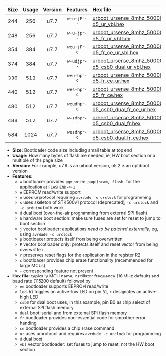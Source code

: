 |Size|Usage|Version|Features|Hex file|
|:-:|:-:|:-:|:-:|:--|
|244|256|u7.7|`w-u-jPr--`|[urboot_ursense_8mhz_500000bps_led-d5_ur_vbl.hex](https://raw.githubusercontent.com/stefanrueger/urboot.hex/main/boards/ursense/fcpu_8mhz/500000_bps/urboot_ursense_8mhz_500000bps_led-d5_ur_vbl.hex)|
|248|256|u7.7|`w-u-jpr--`|[urboot_ursense_8mhz_500000bps_led-d5_fr_ur_vbl.hex](https://raw.githubusercontent.com/stefanrueger/urboot.hex/main/boards/ursense/fcpu_8mhz/500000_bps/urboot_ursense_8mhz_500000bps_led-d5_fr_ur_vbl.hex)|
|354|384|u7.7|`weu-jPr-c`|[urboot_ursense_8mhz_500000bps_ee_led-d5_fr_ce_ur_vbl.hex](https://raw.githubusercontent.com/stefanrueger/urboot.hex/main/boards/ursense/fcpu_8mhz/500000_bps/urboot_ursense_8mhz_500000bps_ee_led-d5_fr_ce_ur_vbl.hex)|
|374|384|u7.7|`w-udjpr--`|[urboot_ursense_8mhz_500000bps_led-d5_csb0_dual_ur_vbl.hex](https://raw.githubusercontent.com/stefanrueger/urboot.hex/main/boards/ursense/fcpu_8mhz/500000_bps/urboot_ursense_8mhz_500000bps_led-d5_csb0_dual_ur_vbl.hex)|
|336|512|u7.7|`weu-hpr-c`|[urboot_ursense_8mhz_500000bps_ee_led-d5_fr_ce_ur.hex](https://raw.githubusercontent.com/stefanrueger/urboot.hex/main/boards/ursense/fcpu_8mhz/500000_bps/urboot_ursense_8mhz_500000bps_ee_led-d5_fr_ce_ur.hex)|
|440|512|u7.7|`wes-hpr-c`|[urboot_ursense_8mhz_500000bps_ee_led-d5_fr_ce.hex](https://raw.githubusercontent.com/stefanrueger/urboot.hex/main/boards/ursense/fcpu_8mhz/500000_bps/urboot_ursense_8mhz_500000bps_ee_led-d5_fr_ce.hex)|
|480|512|u7.7|`weudhpr-c`|[urboot_ursense_8mhz_500000bps_ee_led-d5_csb0_dual_fr_ce_ur.hex](https://raw.githubusercontent.com/stefanrueger/urboot.hex/main/boards/ursense/fcpu_8mhz/500000_bps/urboot_ursense_8mhz_500000bps_ee_led-d5_csb0_dual_fr_ce_ur.hex)|
|488|512|u7.7|`w-sdhpr--`|[urboot_ursense_8mhz_500000bps_led-d5_csb0_dual_fr.hex](https://raw.githubusercontent.com/stefanrueger/urboot.hex/main/boards/ursense/fcpu_8mhz/500000_bps/urboot_ursense_8mhz_500000bps_led-d5_csb0_dual_fr.hex)|
|584|1024|u7.7|`wesdhpr-c`|[urboot_ursense_8mhz_500000bps_ee_led-d5_csb0_dual_fr_ce.hex](https://raw.githubusercontent.com/stefanrueger/urboot.hex/main/boards/ursense/fcpu_8mhz/500000_bps/urboot_ursense_8mhz_500000bps_ee_led-d5_csb0_dual_fr_ce.hex)|

- **Size:** Bootloader code size including small table at top end
- **Usage:** How many bytes of flash are needed, ie, HW boot section or a multiple of the page size
- **Version:** For example, u7.6 is an urboot version, o5.2 is an optiboot version
- **Features:**
  + `w` bootloader provides `pgm_write_page(sram, flash)` for the application at `FLASHEND-4+1`
  + `e` EEPROM read/write support
  + `u` uses urprotocol requiring `avrdude -c urclock` for programming
  + `s` uses skeleton of STK500v1 protocol (deprecated); `-c urclock` and `-c arduino` both work
  + `d` dual boot (over-the-air programming from external SPI flash)
  + `h` hardware boot section: make sure fuses are set for reset to jump to boot section
  + `j` vector bootloader: applications *need to be patched externally*, eg, using `avrdude -c urclock`
  + `p` bootloader protects itself from being overwritten
  + `P` vector bootloader only: protects itself and reset vector from being overwritten
  + `r` preserves reset flags for the application in the register R2
  + `c` bootloader provides chip erase functionality (recommended for large MCUs)
  + `-` corresponding feature not present
- **Hex file:** typically MCU name, oscillator frequency (16 MHz default) and baud rate (115200 default) followed by
  + `ee` bootloader supports EEPROM read/write
  + `led-b1` toggles an active-low LED on pin `B1`, `+` designates an active-high LED
  + `csb0` for dual boot uses, in this example, pin B0 as chip select of external SPI flash memory
  + `dual` boot: serial and from external SPI flash memory
  + `fr` bootloader provides non-essential code for smoother error handing
  + `ce` bootloader provides a chip erase command
  + `ur` uses urprotocol and requires `avrdude -c urclock` for programming
  + `d` dual boot
  + `vbl` vector bootloader: set fuses to jump to reset, not the HW boot section
